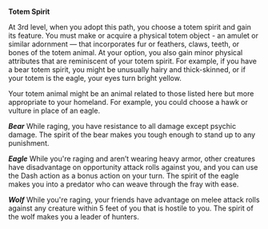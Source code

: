 __**Totem Spirit**__

At 3rd level, when you adopt this path, you choose a totem spirit and gain its feature. You must make or acquire a physical totem object - an amulet or similar adornment — that incorporates fur or feathers, claws, teeth, or bones of the totem animal. At your option, you also gain minor physical attributes that are reminiscent of your totem spirit. For example, if you have a bear totem spirit, you might be unusually hairy and thick-skinned, or if your totem is the eagle, your eyes turn bright yellow.

Your totem animal might be an animal related to those listed here but more appropriate to your homeland. For example, you could choose a hawk or vulture in place of an eagle.

***Bear*** 
While raging, you have resistance to all damage except psychic damage. The spirit of the bear makes you tough enough to stand up to any punishment.

***Eagle*** 
While you're raging and aren’t wearing heavy armor, other creatures have disadvantage on opportunity attack rolls against you, and you can use the Dash action as a bonus action on your turn. The spirit of the eagle makes you into a predator who can weave through the fray with ease.

***Wolf*** 
While you're raging, your friends have advantage on melee attack rolls against any creature within 5 feet of you that is hostile to you. The spirit of the wolf makes you a leader of hunters.